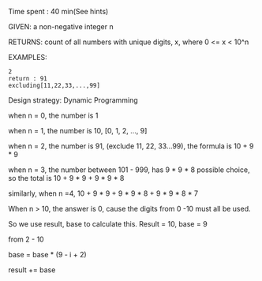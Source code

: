 Time spent : 40 min(See hints)

GIVEN: a non-negative integer n

RETURNS: count of all numbers with unique digits, x, where 0 <= x < 10^n

EXAMPLES:

```
2
return : 91
excluding[11,22,33,...,99]
```

Design strategy: Dynamic Programming



when n = 0, the number is 1

when n = 1, the number is 10, [0, 1, 2, …, 9]

when n = 2, the number is 91, (exclude 11, 22, 33…99), the formula is 10 + 9 * 9

when n = 3, the number between 101 - 999, has 9 * 9 * 8 possible choice, so the total is 10 + 9 * 9 + 9 * 9 * 8

similarly, when n =4, 10 + 9 * 9 + 9 * 9 * 8 + 9 * 9 * 8 * 7

When n > 10, the answer is 0, cause the digits from 0 -10 must all be used.



So we use result, base to calculate this. Result = 10, base = 9

from 2 - 10

base = base * (9 - i + 2)

result += base

